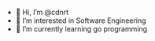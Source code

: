 - 👋 Hi, I’m @cdnrt
- 👀 I’m interested in Software Engineering
- 🌱 I’m currently learning go programming
